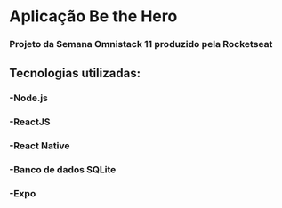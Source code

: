 # Aplicação Be the Hero
### Projeto da Semana Omnistack 11 produzido pela Rocketseat


## Tecnologias utilizadas:
### -Node.js
### -ReactJS
### -React Native
### -Banco de dados SQLite
### -Expo
